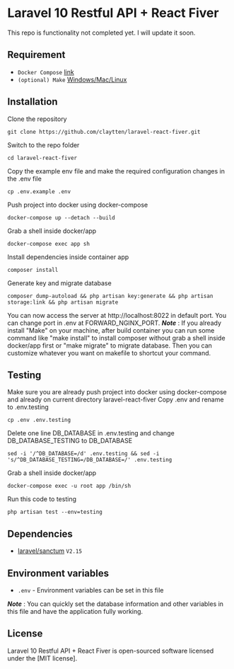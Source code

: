 Laravel 10 Restful API + React Fiver
===============
This repo is functionality not completed yet. I will update it soon.

## Requirement
 * `Docker Compose` [link](https://docs.docker.com/compose/install/)
 * `(optional) Make` [Windows/Mac/Linux](https://sp21.datastructur.es/materials/guides/make-install.html)

## Installation
Clone the repository
```
git clone https://github.com/claytten/laravel-react-fiver.git
```
Switch to the repo folder
```
cd laravel-react-fiver
```
Copy the example env file and make the required configuration changes in the .env file
```
cp .env.example .env
```
Push project into docker using docker-compose
```
docker-compose up --detach --build
```
Grab a shell inside docker/app
```
docker-compose exec app sh
```
Install dependencies inside container app
```
composer install
```
Generate key and migrate database
```
composer dump-autoload && php artisan key:generate && php artisan storage:link && php artisan migrate
```
You can now access the server at http://localhost:8022 in default port. You can change port in .env at FORWARD_NGINX_PORT.
***Note*** : If you already install "Make" on your machine, after build container you can run some command like "make install" to install composer without grab a shell inside docker/app first or "make migrate" to migrate database. Then you can customize whatever you want on makefile to shortcut your command.

Testing
------------
Make sure you are already push project into docker using docker-compose and already on current directory laravel-react-fiver
Copy .env and rename to .env.testing
```
cp .env .env.testing
```
Delete one line DB_DATABASE in .env.testing and change DB_DATABASE_TESTING to DB_DATABASE
```
sed -i '/^DB_DATABASE=/d' .env.testing && sed -i 's/^DB_DATABASE_TESTING=/DB_DATABASE=/' .env.testing
```
Grab a shell inside docker/app
```
docker-compose exec -u root app /bin/sh
```
Run this code to testing
```
php artisan test --env=testing
```

## Dependencies
 * [laravel/sanctum](https://github.com/spatie/laravel-permission) `V2.15`

## Environment variables

- `.env` - Environment variables can be set in this file

***Note*** : You can quickly set the database information and other variables in this file and have the application fully working.

## License
Laravel 10 Restful API + React Fiver is open-sourced software licensed under the [MIT license].